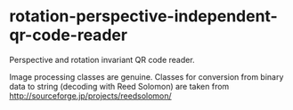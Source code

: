 # rotation-perspective-independent-qr-code-reader


Perspective and rotation invariant QR code reader.

Image processing classes are genuine. 
Classes for conversion from binary data to string (decoding with Reed Solomon) are taken from http://sourceforge.jp/projects/reedsolomon/
